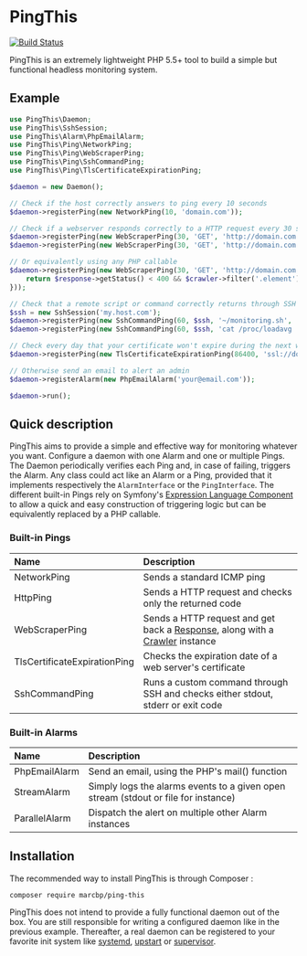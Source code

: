 # PingThis

[![Build Status](https://travis-ci.org/marcbp/ping-this.svg?branch=master)](https://travis-ci.org/marcbp/ping-this)

PingThis is an extremely lightweight PHP 5.5+ tool to build a simple but functional headless monitoring system.

## Example

``` php
use PingThis\Daemon;
use PingThis\SshSession;
use PingThis\Alarm\PhpEmailAlarm;
use PingThis\Ping\NetworkPing;
use PingThis\Ping\WebScraperPing;
use PingThis\Ping\SshCommandPing;
use PingThis\Ping\TlsCertificateExpirationPing;

$daemon = new Daemon();

// Check if the host correctly answers to ping every 10 seconds
$daemon->registerPing(new NetworkPing(10, 'domain.com'));

// Check if a webserver responds correctly to a HTTP request every 30 seconds
$daemon->registerPing(new WebScraperPing(30, 'GET', 'http://domain.com', 'response.getStatus() == 200'));
$daemon->registerPing(new WebScraperPing(30, 'GET', 'http://domain.com', 'crawler.filter(".css").count()'));

// Or equivalently using any PHP callable
$daemon->registerPing(new WebScraperPing(30, 'GET', 'http://domain.com', function ($response, $crawler) {
    return $response->getStatus() < 400 && $crawler->filter('.element')->text() === "Hello";
}));

// Check that a remote script or command correctly returns through SSH
$ssh = new SshSession('my.host.com');
$daemon->registerPing(new SshCommandPing(60, $ssh, '~/monitoring.sh', 'status == 0'));
$daemon->registerPing(new SshCommandPing(60, $ssh, 'cat /proc/loadavg | cut -d" " -f1', 'stdout < 4');

// Check every day that your certificate won't expire during the next week
$daemon->registerPing(new TlsCertificateExpirationPing(86400, 'ssl://domain.com:443', '+7 days'));

// Otherwise send an email to alert an admin
$daemon->registerAlarm(new PhpEmailAlarm('your@email.com'));

$daemon->run();
```

## Quick description

PingThis aims to provide a simple and effective way for monitoring whatever you want.
Configure a daemon with one Alarm and one or multiple Pings. The Daemon periodically
verifies each Ping and, in case of failing, triggers the Alarm. Any class could act
like an Alarm or a Ping, provided that it implements respectively the `AlarmInterface`
or the `PingInterface`. The different built-in Pings rely on Symfony's
[Expression Language Component](http://symfony.com/doc/2.8/components/expression_language/syntax.html)
to allow a quick and easy construction of triggering logic but can be equivalently replaced
by a PHP callable.

### Built-in Pings

Name                            | Description
:------------------------------ | :---------------------------------------------------------------------------------------
NetworkPing                     | Sends a standard ICMP ping
HttpPing                        | Sends a HTTP request and checks only the returned code
WebScraperPing                  | Sends a HTTP request and get back a [Response](http://api.symfony.com/2.8/Symfony/Component/BrowserKit/Response.html), along with a [Crawler](http://symfony.com/doc/2.8/components/dom_crawler.html) instance
TlsCertificateExpirationPing    | Checks the expiration date of a web server's certificate
SshCommandPing                  | Runs a custom command through SSH and checks either stdout, stderr or exit code

### Built-in Alarms

Name            | Description
:-------------- | :---------------------------------------------------------------------------------------
PhpEmailAlarm   | Send an email, using the PHP's mail() function
StreamAlarm     | Simply logs the alarms events to a given open stream (stdout or file for instance)
ParallelAlarm   | Dispatch the alert on multiple other Alarm instances

## Installation

The recommended way to install PingThis is through Composer :

```
composer require marcbp/ping-this
```

PingThis does not intend to provide a fully functional daemon out of the box. You are
still responsible for writing a configured daemon like in the previous example. Thereafter,
a real daemon can be registered to your favorite init system like [systemd](https://freedesktop.org/wiki/Software/systemd/),
[upstart](https://help.ubuntu.com/community/UbuntuBootupHowto) or [supervisor](http://supervisord.org/).

